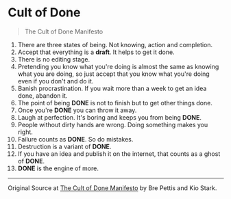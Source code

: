 # Cult of Done

> The Cult of Done Manifesto

1. There are three states of being. Not knowing, action and completion.
2. Accept that everything is a **draft**. It helps to get it done.
3. There is no editing stage.
4. Pretending you know what you're doing is almost the same as knowing what you are doing, so just accept that you know what you're doing even if you don't and do it.
5. Banish procrastination. If you wait more than a week to get an idea done, abandon it.
6. The point of being **DONE** is not to finish but to get other things done.
7. Once you're **DONE** you can throw it away.
8. Laugh at perfection. It's boring and keeps you from being **DONE**.
9. People without dirty hands are wrong. Doing something makes you right.
10. Failure counts as **DONE**. So do mistakes.
11. Destruction is a variant of **DONE**.
12. If you have an idea and publish it on the internet, that counts as a ghost of **DONE**.
13. **DONE** is the engine of more.

---

Original Source at [The Cult of Done Manifesto](https://medium.com/@bre/the-cult-of-done-manifesto-724ca1c2ff13) by Bre Pettis and Kio Stark.